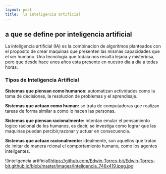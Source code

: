 ```yaml
---
layout: post
title:  la inteligencia artificial
---
```



## a que se define por inteligencia artificial
La inteligencia artificial (IA) es la combinacion de algoritmos planteados con el proposito de crear maquinas que presenten las mismas capacidades que el ser humano. Una tecnologia que todaia nos resulta lejana y misteriosa, pero que desde hace unos años esta presente en nuestro dia a dia a todas horas.

### Tipos de Inteligencia Artificial
**Sistemas que piensan como humanos:** automatizan actividades como la toma de decisiones, la resolucion de problemas y  el aprendisaje.


**Sistemas que actuan como human:** se trata de computadoras que realizan tareas de forma similar a como lo hacen las personas.


**Sistemas que piensan racionalmente:** intentan emular el pensamiento logico racional de los humanos, es decir, se investiga como lograr que las maquinas puedan percibir,razonar y actuar en consecuencia.

**Sistemas que actuan racionalmente:** idealmente, son aquellos que tratan de imitar de manera rcional el comportamiento humano, como los agentes inteligentes.


![inteligencia artificial]https://github.com/Edwin-Torres-bit/Edwin-Torres-bit.github.io/blob/master/images/Inteligencia_746x419.jpeg.jpg

